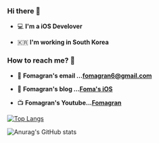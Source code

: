### Hi there 👋   

 - 💻   **I'm a iOS Develover**    

 - 🇰🇷  **I'm working in South Korea**

### How to reach me? 🤔

- 📮  **Fomagran's email ...<fomagran6@gmail.com>**

- 📒  **Fomagran's blog ...[Foma's iOS](https://fomaios.tistory.com/)**

- 📺  **Fomagran's Youtube...[Fomagran](https://www.youtube.com/channel/UC59AeIeNUcJDoCga8cO5ENw)**


[![Top Langs](https://github-readme-stats.vercel.app/api/top-langs/?username=fomagran&langs_count=8)](https://github.com/anuraghazra/github-readme-stats)

![Anurag's GitHub stats](https://github-readme-stats.vercel.app/api?username=fomagran&show_icons=true&theme=cobalt)

